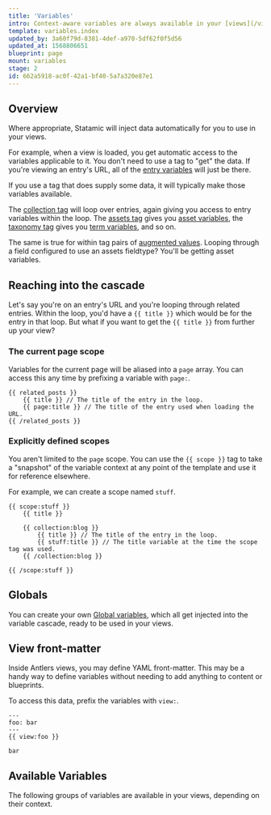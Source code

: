 ```yaml
---
title: 'Variables'
intro: Context-aware variables are always available in your [views](/views), giving you access to dynamic information about the current URL, user, loaded entry, site settings, and more.
template: variables.index
updated_by: 3a60f79d-8381-4def-a970-5df62f0f5d56
updated_at: 1568806651
blueprint: page
mount: variables
stage: 2
id: 662a5918-ac0f-42a1-bf40-5a7a320e87e1
---
```

## Overview

Where appropriate, Statamic will inject data automatically for you to use in your views.

For example, when a view is loaded, you get automatic access to the variables applicable to it. You don't need to use a tag to "get" the data. If you're viewing an entry's URL, all of the [entry variables](#entry-variables) will just
be there.

If you use a tag that does supply some data, it will typically make those variables available.

The [collection tag](/tags/collection) will loop over entries, again giving you access to entry variables within the loop. The [assets tag](/tags/assets) gives you [asset variables](#asset-variables), the [taxonomy tag](/tags/taxonomy) gives you [term variables](#term-variables), and so on.

The same is true for within tag pairs of [augmented values](/augmentation). Looping through a field configured to use an assets fieldtype? You'll be getting asset variables.


## Reaching into the cascade

Let's say you're on an entry's URL and you're looping through related entries. Within the loop, you'd have a `{{ title }}` which would be for the entry in that loop. But what if you want to get the `{{ title }}` from further up your view?

### The current page scope

Variables for the current page will be aliased into a `page` array. You can access this any time by prefixing a variable with `page:`.

```
{{ related_posts }}
    {{ title }} // The title of the entry in the loop.
    {{ page:title }} // The title of the entry used when loading the URL.
{{ /related_posts }}
```

### Explicitly defined scopes

You aren't limited to the `page` scope. You can use the `{{ scope }}` tag to take a "snapshot" of the variable context at any point of the template and use it for reference elsewhere.

For example, we can create a scope named `stuff`.

```
{{ scope:stuff }}
    {{ title }}

    {{ collection:blog }}
        {{ title }} // The title of the entry in the loop.
        {{ stuff:title }} // The title variable at the time the scope tag was used.
    {{ /collection:blog }}

{{ /scope:stuff }}
```


## Globals

You can create your own [Global variables](/globals), which all get injected into the variable cascade, ready to be used in your views.

## View front-matter

Inside Antlers views, you may define YAML front-matter. This may be a handy way to define variables without needing to add anything
to content or blueprints.

To access this data, prefix the variables with `view:`.

```
---
foo: bar
---
{{ view:foo }}
```
``` output
bar
```

## Available Variables

The following groups of variables are available in your views, depending on their context.
